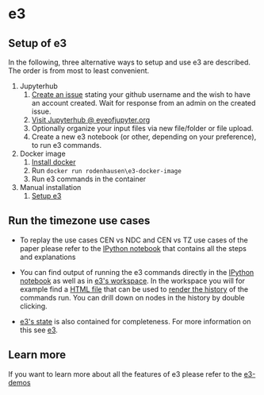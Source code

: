 # e3

## Setup of e3
In the following, three alternative ways to setup and use e3 are described. The order is from most to least convenient.
1. Jupyterhub
   1. [Create an issue](https://github.com/EulerProject/e3-jupyterhub/issues) stating your github username and the wish to have an account created. Wait for response from an admin on the created issue. 
   2. [Visit Jupyterhub @ eyeofjupyter.org](https://eyeofjupyter.org/)
   3. Optionally organize your input files via new file/folder or file upload.
   3. Create a new e3 notebook (or other, depending on your preference), to run e3 commands.
2. Docker image
   1. [Install docker](https://docs.docker.com/engine/installation/)
   2. Run `docker run rodenhausen\e3-docker-image`
   3. Run e3 commands in the container
3. Manual installation
   1. [Setup e3](https://github.com/EulerProject/e3/blob/master/README.md)

## Run the timezone use cases
- To replay the use cases CEN vs NDC and CEN vs TZ use cases of the paper please refer to the [IPython notebook](https://github.com/rodenhausen/ASIST17/blob/master/e3/notebook.ipynb) that contains all the steps and explanations

- You can find output of running the e3 commands directly in the [IPython notebook](https://github.com/rodenhausen/ASIST17/blob/master/e3/notebook.ipynb) as well as in [e3's workspace](https://github.com/rodenhausen/ASIST17/blob/master/e3/e3_data). In the workspace you will for example find a [HTML file](https://github.com/rodenhausen/ASIST17/blob/master/e3/e3_data/index.html) that can be used to [render the history](https://htmlpreview.github.io/?https://github.com/rodenhausen/ASIST17/blob/master/e3/e3_data/index.html) of the commands run. You can drill down on nodes in the history by double clicking. 

- [e3's state](https://github.com/rodenhausen/ASIST17/blob/master/e3/.e3) is also contained for completeness. For more information on this see [e3](https://github.com/EulerProject/e3).

## Learn more
If you want to learn more about  all the features of e3 please refer to the [e3-demos](http://github.com/EulerProject/e3-demos)
